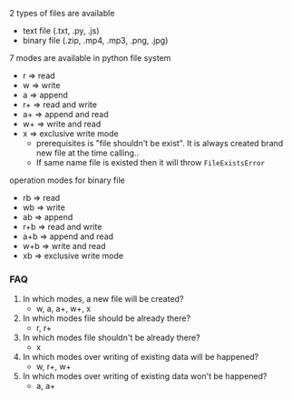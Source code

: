 2 types of files are available

- text file (.txt, .py, .js)
- binary file (.zip, .mp4, .mp3, .png, .jpg)

7 modes are available in python file system

- r => read
- w => write
- a => append
- r+ => read and write
- a+ => append and read
- w+ => write and read
- x => exclusive write mode
	- prerequisites is "file shouldn't be exist". It is always created brand new file at the time calling.. 
	- If same name file is existed then it will throw `FileExistsError` 

operation modes for binary file

- rb => read
- wb => write
- ab => append
- r+b => read and write
- a+b => append and read
- w+b => write and read
- xb => exclusive write mode

### FAQ

1. In which modes, a new file will be created?
	- w, a, a+, w+, x
2. In which modes file should be already there?
	- r, r+
3. In which modes file shouldn't be already there?
	-  x
4. In which modes over writing of existing data will be happened?
	- w, r+, w+
5. In which modes over writing of existing data won't be happened?
	- a, a+